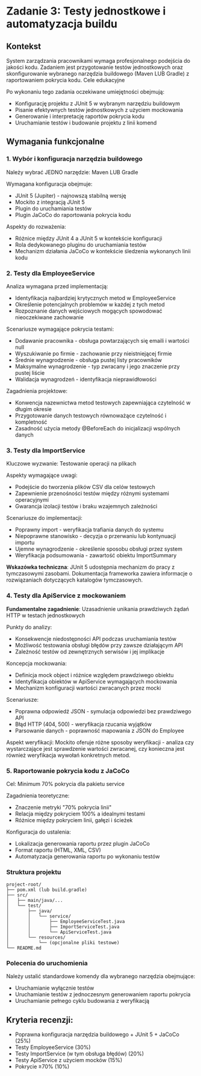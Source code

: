 # Zadanie 3: Testy jednostkowe i automatyzacja buildu

## Kontekst

System zarządzania pracownikami wymaga profesjonalnego podejścia do jakości kodu. Zadaniem jest przygotowanie testów jednostkowych oraz skonfigurowanie wybranego narzędzia buildowego (Maven LUB Gradle) z raportowaniem pokrycia kodu.
Cele edukacyjne

Po wykonaniu tego zadania oczekiwane umiejętności obejmują:
- Konfigurację projektu z JUnit 5 w wybranym narzędziu buildowym
- Pisanie efektywnych testów jednostkowych z użyciem mockowania
- Generowanie i interpretację raportów pokrycia kodu
- Uruchamianie testów i budowanie projektu z linii komend

## Wymagania funkcjonalne

### 1. Wybór i konfiguracja narzędzia buildowego

Należy wybrać JEDNO narzędzie: Maven LUB Gradle

Wymagana konfiguracja obejmuje:
- JUnit 5 (Jupiter) - najnowszą stabilną wersję
- Mockito z integracją JUnit 5
- Plugin do uruchamiania testów
- Plugin JaCoCo do raportowania pokrycia kodu

Aspekty do rozważenia:
- Różnice między JUnit 4 a JUnit 5 w kontekście konfiguracji
- Rola dedykowanego pluginu do uruchamiania testów
- Mechanizm działania JaCoCo w kontekście śledzenia wykonanych linii kodu

### 2. Testy dla EmployeeService 

Analiza wymagana przed implementacją:
- Identyfikacja najbardziej krytycznych metod w EmployeeService
- Określenie potencjalnych problemów w każdej z tych metod
- Rozpoznanie danych wejściowych mogących spowodować nieoczekiwane zachowanie

Scenariusze wymagające pokrycia testami:
- Dodawanie pracownika - obsługa powtarzających się emaili i wartości null
- Wyszukiwanie po firmie - zachowanie przy nieistniejącej firmie
- Średnie wynagrodzenie - obsługa pustej listy pracowników
- Maksymalne wynagrodzenie - typ zwracany i jego znaczenie przy pustej liście
- Walidacja wynagrodzeń - identyfikacja nieprawidłowości

Zagadnienia projektowe:
- Konwencja nazewnictwa metod testowych zapewniająca czytelność w długim okresie
- Przygotowanie danych testowych równoważące czytelność i kompletność
- Zasadność użycia metody @BeforeEach do inicjalizacji wspólnych danych

### 3. Testy dla ImportService 

Kluczowe wyzwanie: Testowanie operacji na plikach

Aspekty wymagające uwagi:
- Podejście do tworzenia plików CSV dla celów testowych
- Zapewnienie przenośności testów między różnymi systemami operacyjnymi
- Gwarancja izolacji testów i braku wzajemnych zależności

Scenariusze do implementacji:
- Poprawny import - weryfikacja trafiania danych do systemu
- Niepoprawne stanowisko - decyzja o przerwaniu lub kontynuacji importu
- Ujemne wynagrodzenie - określenie sposobu obsługi przez system
- Weryfikacja podsumowania - zawartość obiektu ImportSummary

**Wskazówka techniczna**: JUnit 5 udostępnia mechanizm do pracy z tymczasowymi zasobami. Dokumentacja frameworka zawiera informacje o rozwiązaniach dotyczących katalogów tymczasowych.

### 4. Testy dla ApiService z mockowaniem

**Fundamentalne zagadnienie**: Uzasadnienie unikania prawdziwych żądań HTTP w testach jednostkowych

Punkty do analizy:
- Konsekwencje niedostępności API podczas uruchamiania testów
- Możliwość testowania obsługi błędów przy zawsze działającym API
- Zależność testów od zewnętrznych serwisów i jej implikacje

Koncepcja mockowania:
- Definicja mock object i różnice względem prawdziwego obiektu
- Identyfikacja obiektów w ApiService wymagających mockowania
- Mechanizm konfiguracji wartości zwracanych przez mocki

Scenariusze:
- Poprawna odpowiedź JSON - symulacja odpowiedzi bez prawdziwego API
- Błąd HTTP (404, 500) - weryfikacja rzucania wyjątków
- Parsowanie danych - poprawność mapowania z JSON do Employee

Aspekt weryfikacji: Mockito oferuje różne sposoby weryfikacji - analiza czy wystarczające jest sprawdzenie wartości zwracanej, czy konieczna jest również weryfikacja wywołań konkretnych metod.

### 5. Raportowanie pokrycia kodu z JaCoCo

Cel: Minimum 70% pokrycia dla pakietu service

Zagadnienia teoretyczne:
- Znaczenie metryki "70% pokrycia linii"
- Relacja między pokryciem 100% a idealnymi testami
- Różnice między pokryciem linii, gałęzi i ścieżek

Konfiguracja do ustalenia:
- Lokalizacja generowania raportu przez plugin JaCoCo
- Format raportu (HTML, XML, CSV)
- Automatyzacja generowania raportu po wykonaniu testów

### Struktura projektu

    project-root/
    ├── pom.xml (lub build.gradle)
    ├── src/
    │   ├── main/java/...
    │   └── test/
    │       ├── java/
    │       │   └── service/
    │       │       ├── EmployeeServiceTest.java
    │       │       ├── ImportServiceTest.java
    │       │       └── ApiServiceTest.java
    │       └── resources/
    │           └── (opcjonalne pliki testowe)
    └── README.md

### Polecenia do uruchomienia

Należy ustalić standardowe komendy dla wybranego narzędzia obejmujące:
- Uruchamianie wyłącznie testów
- Uruchamianie testów z jednoczesnym generowaniem raportu pokrycia
- Uruchamianie pełnego cyklu budowania z weryfikacją

## Kryteria recenzji:
- Poprawna konfiguracja narzędzia buildowego + JUnit 5 + JaCoCo (25%)
- Testy EmployeeService (30%)
- Testy ImportService (w tym obsługa błędów) (20%)
- Testy ApiService z użyciem mocków (15%)
- Pokrycie ≥70% (10%)